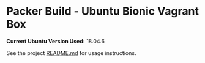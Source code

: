 # Packer Build - Ubuntu Bionic Vagrant Box

**Current Ubuntu Version Used:** 18.04.6

See the project [README.md](https://github.com/gr4unch3r/packer-boxes/blob/master/README.md) for usage instructions.

